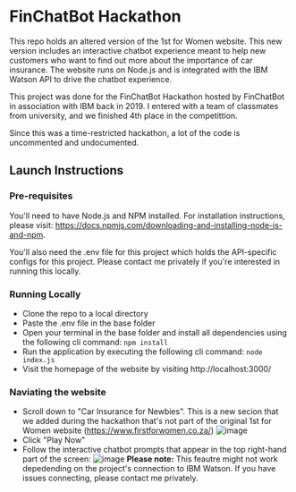 # FinChatBot Hackathon

This repo holds an altered version of the 1st for Women website. This new version includes an interactive chatbot experience meant to help new customers who want to find out more about the importance of car insurance.
The website runs on Node.js and is integrated with the IBM Watson API to drive the chatbot experience.

This project was done for the FinChatBot Hackathon hosted by FinChatBot in association with IBM back in 2019. I entered with a team of classmates from university, and we finished 4th place in the competittion.

Since this was a time-restricted hackathon, a lot of the code is uncommented and undocumented. 

## Launch Instructions 

### Pre-requisites 
You'll need to have Node.js and NPM installed. For installation instructions, please visit: https://docs.npmjs.com/downloading-and-installing-node-js-and-npm. 

You'll also need the .env file for this project which holds the API-specific configs for this project. Please contact me privately if you're interested in running this locally.

### Running Locally

- Clone the repo to a local directory
- Paste the .env file in the base folder
- Open your terminal in the base folder and install all dependencies using the following cli command: 
`npm install`
- Run the application by executing the following cli command: 
`node index.js`  
- Visit the homepage of the website by visiting http://localhost:3000/

### Naviating the website
- Scroll down to "Car Insurance for Newbies". This is a new secion that we added during the hackathon that's not part of the original 1st for Women website (https://www.firstforwomen.co.za/)
![image](https://user-images.githubusercontent.com/41521247/161212632-f16859b3-b4e9-471a-9455-fec526570d95.png)
- Click "Play Now" 
- Follow the interactive chatbot prompts that appear in the top right-hand part of the screen:
![image](https://user-images.githubusercontent.com/41521247/161212397-8ba65fc8-e82c-47ba-89fe-687e2cbdc8b1.png)
 **Please note:** This feautre might not work depedending on the project's connection to IBM Watson. If you have issues connecting, please contact me privately.
